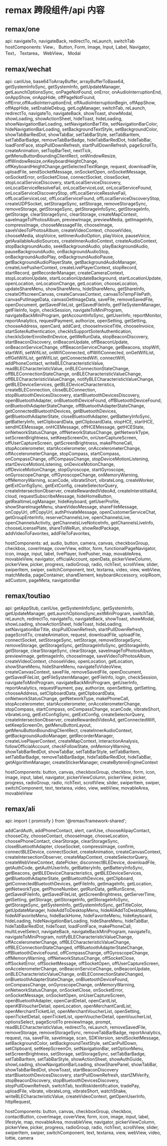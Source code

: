 # remax 跨段组件/api 内容

## remax/one

api: navigateTo, navigateBack, redirectTo, reLaunch, switchTab
hostComponents: View， Button, Form, Image, Input, Label, Navigator, Text， Textarea， WebView， Modal

## remax/wechat

api: canIUse, base64ToArrayBuffer, arrayBufferToBase64, getSystemInfoSync, getSystemInfo, getUpdateManager,
getLaunchOptionsSync, onPageNotFound, onError, onAudioInterruptionEnd, onAppShow, onAppHide, offPageNotFound,
offError,offAudioInterruptionEnd, offAudioInterruptionBegin, offAppShow, offAppHide, setEnableDebug, getLogManager, switchTab, reLaunch, redirectTo, navigateTo, navigateBack, showToast, showModal, showLoading, showActionSheet, hideToast, hideLoading, showNavigationBarLoading, setNavigationBarTitle, setNavigationBarColor, hideNavigationBarLoading, setBackgroundTextStyle, setBackgroundColor, showTabBarRedDot, showTabBar, setTabBarStyle, setTabBarItem, setTabBarBadge, removeTabBarBadge, hideTabBarRedDot, hideTabBar, loadFontFace, stopPullDownRefresh, startPullDownRefresh, pageScrollTo, createAnimation, setTopBarText, nextTick, getMenuButtonBoundingClientRect, onWindowResize, offWindowResize,onKeyboardHeightChange, offKeyboardHeightChange,getSelectedTextRange, request, downloadFile, uploadFile, sendSocketMessage, onSocketOpen, onSocketMessage, onSocketError,
onSocketClose,
connectSocket,
closeSocket,
stopLocalServiceDiscovery,
startLocalServiceDiscovery,
onLocalServiceResolveFail,
onLocalServiceLost,
onLocalServiceFound,
onLocalServiceDiscoveryStop,
offLocalServiceResolveFail,
offLocalServiceLost,
offLocalServiceFound,
offLocalServiceDiscoveryStop,
createUDPSocket,
setStorageSync,
setStorage,
removeStorageSync,
removeStorage,
getStorageSync,
getStorageInfoSync,
getStorageInfo,
getStorage,
clearStorageSync,
clearStorage,
createMapContext,
saveImageToPhotosAlbum,
previewImage,
previewMedia,
getImageInfo,
compressImage,
chooseMessageFile,
chooseImage,
saveVideoToPhotosAlbum,
createVideoContext,
chooseVideo,
chooseMedia,
stopVoice,
setInnerAudioOption,
playVoice,
pauseVoice,
getAvailableAudioSources,
createInnerAudioContext,
createAudioContext,
stopBackgroundAudio,
seekBackgroundAudio,
playBackgroundAudio,
pauseBackgroundAudio,
onBackgroundAudioStop,
onBackgroundAudioPlay,
onBackgroundAudioPause,
getBackgroundAudioPlayerState,
getBackgroundAudioManager,
createLivePusherContext,
createLivePlayerContext,
stopRecord,
startRecord,
getRecorderManager,
createCameraContext,
stopLocationUpdate,
startLocationUpdateBackground,
startLocationUpdate,
openLocation,
onLocationChange,
getLocation,
chooseLocation,
updateShareMenu,
showShareMenu,
hideShareMenu,
getShareInfo,
createOffscreenCanvas,
createCanvasContext,
canvasToTempFilePath,
canvasPutImageData,
canvasGetImageData,
saveFile,
removeSavedFile,
openDocument,
getSavedFileList,
getSavedFileInfo,
getFileSystemManager,
getFileInfo,
login,
checkSession,
navigateToMiniProgram,
navigateBackMiniProgram,
getAccountInfoSync,
getUserInfo,
reportMonitor,
reportAnalytics,
requestPayment,
authorize,
openSetting,
getSetting,
chooseAddress,
openCard,
addCard,
chooseInvoiceTitle,
chooseInvoice,
startSoterAuthentication,
checkIsSupportSoterAuthentication,
checkIsSoterEnrolledInDevice,
getWeRunData,
stopBeaconDiscovery,
startBeaconDiscovery,
onBeaconUpdate,
offBeaconUpdate,
onBeaconServiceChange,
offBeaconServiceChange,
getBeacons,
stopWifi,
startWifi,
setWifiList,
onWifiConnected,
offWifiConnected,
onGetWifiList,
offGetWifiList,
getWifiList,
getConnectedWifi,
connectWifi,
addPhoneContact,
writeBLECharacteristicValue,
readBLECharacteristicValue,
onBLEConnectionStateChange,
offBLEConnectionStateChange,
onBLECharacteristicValueChange,
offBLECharacteristicValueChange,
notifyBLECharacteristicValueChange,
getBLEDeviceServices,
getBLEDeviceCharacteristics,
createBLEConnection,
closeBLEConnection,
stopBluetoothDevicesDiscovery,
startBluetoothDevicesDiscovery,
openBluetoothAdapter,
onBluetoothDeviceFound,
offBluetoothDeviceFound,
onBluetoothAdapterStateChange,
offBluetoothAdapterStateChange,
getConnectedBluetoothDevices,
getBluetoothDevices,
getBluetoothAdapterState,
closeBluetoothAdapter,
getBatteryInfoSync,
getBatteryInfo,
setClipboardData,
getClipboardData,
stopHCE,
startHCE,
sendHCEMessage,
onHCEMessage,
offHCEMessage,
getHCEState,
onNetworkStatusChange,
offNetworkStatusChange,
getNetworkType,
setScreenBrightness,
setKeepScreenOn,
onUserCaptureScreen,
offUserCaptureScreen,
getScreenBrightness,
makePhoneCall,
stopAccelerometer,
startAccelerometer,
onAccelerometerChange,
offAccelerometerChange,
stopCompass,
startCompass,
onCompassChange,
offCompassChange,
stopDeviceMotionListening,
startDeviceMotionListening,
onDeviceMotionChange,
offDeviceMotionChange,
stopGyroscope,
startGyroscope,
onGyroscopeChange,
offGyroscopeChange,
onMemoryWarning,
offMemoryWarning,
scanCode,
vibrateShort,
vibrateLong,
createWorker,
getExtConfigSync,
getExtConfig,
createSelectorQuery,
createIntersectionObserver,
createRewardedVideoAd,
createInterstitialAd,
cloud,
requestSubscribeMessage,
hideHomeButton,
getRealtimeLogManager,
hideKeyboard,
getUserProfile,
showShareImageMenu,
shareVideoMessage,
shareFileMessage,
onCopyUrl,
offCopyUrl,
authPrivateMessage,
openCustomerServiceChat,
getGroupEnterInfo,
reserveChannelsLive,
openChannelsLive,
openChannelsActivity,
getChannelsLiveNoticeInfo,
getChannelsLiveInfo,
chooseLicensePlate,
shareToWeRun,
showRedPackage,
addVideoToFavorites,
addFileToFavorites,

hostComponents: ad, audio, button, camera, canvas, checkboxGroup, checkbox, coverImage, coverView, editor, form, functionalPageNavigator, icon, image, input, label, livePlayer, livePusher, map, movableArea, movableView, navigator, officialAccount, openData, pickerViewColumn, pickerView, picker, progress, radioGroup, radio, richText,
scrollView, slider, swiperItem, swiper, switchComponent, text, textarea, video, view, webView, matchMedia, pageContainer, shareElement, keyboardAccessory, voipRoom, adCustom, pageMeta, navigationBar

## remax/toutiao

api: getAppStub, canIUse, getSystemInfoSync, getSystemInfo, getUpdateManager, getLaunchOptionsSync,exitMiniProgram, switchTab,
 reLaunch,
 redirectTo,
 navigateTo,
 navigateBack,
 showToast,
 showModal,
 showLoading,
 showActionSheet,
 hideToast,
 hideLoading,
 setNavigationBarTitle,
 stopPullDownRefresh,
 startPullDownRefresh,
 pageScrollTo,
 createAnimation,
 request,
 downloadFile,
 uploadFile,
 connectSocket,
 setStorageSync,
 setStorage,
 removeStorageSync,
 removeStorage,
 getStorageSync,
 getStorageInfoSync,
 getStorageInfo,
 getStorage,
 clearStorageSync,
 clearStorage,
 saveImageToPhotosAlbum,
 previewImage,
 getImageInfo,
 chooseImage,
 saveVideoToPhotosAlbum,
 createVideoContext,
 chooseVideo,
 openLocation,
 getLocation,
 showShareMenu,
 hideShareMenu,
 navigateToVideoView,
 createCanvasContext,
 saveFile,
 removeSavedFile,
 openDocument,
 getSavedFileList,
 getFileSystemManager,
 getFileInfo,
 login,
 checkSession,
 navigateToMiniProgram,
 navigateBackMiniProgram,
 getUserInfo,
 reportAnalytics,
 requestPayment,
 pay,
 authorize,
 openSetting,
 getSetting,
 chooseAddress,
 setClipboardData,
 getClipboardData,
 onNetworkStatusChange,
 getNetworkType,
 makePhoneCall,
 stopAccelerometer,
 startAccelerometer,
 onAccelerometerChange,
 stopCompass,
 startCompass,
 onCompassChange,
 scanCode,
 vibrateShort,
 vibrateLong,
 getExtConfigSync,
 getExtConfig,
 createSelectorQuery,
 createIntersectionObserver,
 createRewardedVideoAd,
 getConnectedWifi,
 setKeepScreenOn,
 getMenuButtonLayout,
 getMenuButtonBoundingClientRect,
 createInnerAudioContext,
 getBackgroundAudioManager,
 getRecorderManager,
 createLivePlayerContext,
 createMapContext,
 interactionAnalysis,
 followOfficialAccount,
 checkFollowState,
 onMemoryWarning,
 showTabBarRedDot,
 showTabBar,
 setTabBarStyle,
 setTabBarItem,
 setTabBarBadge,
 removeTabBarBadge,
 hideTabBarRedDot,
 hideTabBar,
 getAlgorithmManager,
 createStickerManager,
 createBytennEngineContext

 hostComponents: button, canvas, checkboxGroup, checkbox, form, icon, image, input, label, navigator, pickerViewColumn, pickerView, picker, progress, radioGroup, radio, richText, scrollView, slider, swiperItem, swiper, switchComponent, text, textarea, video, view, webView, movableArea, movableView

 ## remax/ali
api: import { promisify } from '@remax/framework-shared';

addCardAuth,
addPhoneContact,
alert,
canIUse,
chooseAlipayContact,
chooseCity,
chooseContact,
chooseImage,
chooseLocation,
choosePhoneContact,
clearStorage,
clearStorageSync,
closeBluetoothAdapter,
closeSocket,
compressImage,
confirm,
connectBLEDevice,
connectSocket,
createAnimation,
createCanvasContext,
createIntersectionObserver,
createMapContext,
createSelectorQuery,
createWebViewContext,
datePicker,
disconnectBLEDevice,
downloadFile,
getAuthCode,
getAuthUserInfo,
getBatteryInfo,
getBatteryInfoSync,
getBeacons,
getBLEDeviceCharacteristics,
getBLEDeviceServices,
getBluetoothAdapterState,
getBluetoothDevices,
getClipboard,
getConnectedBluetoothDevices,
getFileInfo,
getImageInfo,
getLocation,
getNetworkType,
getPhoneNumber,
getRunData,
getRunScene,
getSavedFileInfo,
getSavedFileList,
getScreenBrightness,
getServerTime,
getSetting,
getStorage,
getStorageInfo,
getStorageInfoSync,
getStorageSync,
getSystemInfo,
getSystemInfoSync,
getTitleColor,
getUpdateManager,
hideAddToDesktopMenu,
hideAllAddToDesktopMenu,
hideAllFavoriteMenu,
hideBackHome,
hideFavoriteMenu,
hideKeyboard,
hideLoading,
hideNavigationBarLoading,
hideShareMenu,
hideTabBar,
hideTabBarRedDot,
hideToast,
loadFontFace,
makePhoneCall,
multiLevelSelect,
navigateBack,
navigateBackMiniProgram,
navigateTo,
navigateToMiniProgram,
notifyBLECharacteristicValueChange,
offAccelerometerChange,
offBLECharacteristicValueChange,
offBLEConnectionStateChanged,
offBluetoothAdapterStateChange,
offBluetoothDeviceFound,
offCompassChange,
offGyroscopeChange,
offMemoryWarning,
offNetworkStatusChange,
offSocketClose,
offSocketError,
offSocketMessage,
offSocketOpen,
offUserCaptureScreen,
onAccelerometerChange,
onBeaconServiceChange,
onBeaconUpdate,
onBLECharacteristicValueChange,
onBLEConnectionStateChanged,
onBluetoothAdapterStateChange,
onBluetoothDeviceFound,
onCompassChange,
onGyroscopeChange,
onMemoryWarning,
onNetworkStatusChange,
onSocketClose,
onSocketError,
onSocketMessage,
onSocketOpen,
onUserCaptureScreen,
openBluetoothAdapter,
openCardDetail,
openCardList,
openKBVoucherDetail,
openLocation,
openMerchantCardList,
openMerchantTicketList,
openMerchantVoucherList,
openSetting,
openTicketDetail,
openTicketList,
openVoucherDetail,
openVoucherList,
optionsSelect,
pageScrollTo
previewImage,
prompt,
readBLECharacteristicValue,
redirectTo,
reLaunch,
removeSavedFile,
removeStorage,
removeStorageSync,
removeTabBarBadge,
reportAnalytics,
request,
rsa,
saveFile,
saveImage,
scan,
SDKVersion,
sendSocketMessage,
setBackgroundColor,
setBackgroundTextStyle,
setCanPullDown,
setClipboard,
setKeepScreenOn,
setNavigationBar,
setOptionMenu,
setScreenBrightness,
setStorage,
setStorageSync,
setTabBarBadge,
setTabBarItem,
setTabBarStyle,
showActionSheet,
showAuthGuide,
showLoading,
showNavigationBarLoading,
showSharePanel,
showTabBar,
showTabBarRedDot,
showToast,
startBeaconDiscovery
startBluetoothDevicesDiscovery,
startPullDownRefresh,
startZMVerify,
stopBeaconDiscovery,
stopBluetoothDevicesDiscovery,
stopPullDownRefresh,
switchTab,
textRiskIdentification,
tradePay,
uploadFile,
vibrate,
vibrateLong,
vibrateShort,
watchShake,
writeBLECharacteristicValue,
createVideoContext,
getOpenUserInfo,
httpRequest,

hostComponents: button, canvas, checkboxGroup, checkbox, contactButton, coverImage, coverView, form, icon, image, input, label, lifestyle, map, movableArea, movableView, navigator, pickerViewColumn, pickerView, picker, progress, radioGroup, radio, richText, scrollView, slider, swiperItem, swiper, switchComponent, text, textarea, view, webView, video, lottie, camera



